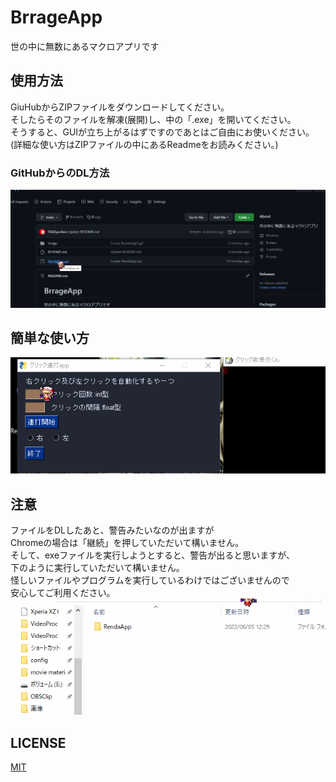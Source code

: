 # BrrageApp
世の中に無数にあるマクロアプリです


## 使用方法
GiuHubからZIPファイルをダウンロードしてください。  
そしたらそのファイルを解凍(展開)し、中の「.exe」を開いてください。  
そうすると、GUIが立ち上がるはずですのであとはご自由にお使いください。
(詳細な使い方はZIPファイルの中にあるReadmeをお読みください。)
### GitHubからのDL方法
![gif](https://github.com/TAGSyuriken/BrrageApp/blob/main/image/RendaApp3.gif)



## 簡単な使い方
![gif](https://github.com/TAGSyuriken/BrrageApp/blob/main/image/RendaApp.gif)





## 注意
ファイルをDLしたあと、警告みたいなのが出ますが  
Chromeの場合は「継続」を押していただいて構いません。  
そして、exeファイルを実行しようとすると、警告が出ると思いますが、  
下のように実行していただいて構いません。  
怪しいファイルやプログラムを実行しているわけではございませんので  
安心してご利用ください。  
![gif](https://github.com/TAGSyuriken/BrrageApp/blob/main/image/RendaApp2.gif)


## LICENSE
[MIT](https://github.com/TAGSyuriken/BrrageApp/blob/main/LICENSE)


